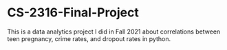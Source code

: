 # CS-2316-Final-Project
This is a data analytics project I did in Fall 2021 about correlations between teen pregnancy, crime rates, and dropout rates in python.
